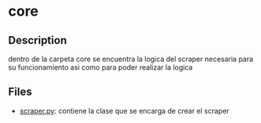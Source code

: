 # core

## Description

dentro de la carpeta core se encuentra la logica del scraper
necesaria para su funcionamiento asi como para poder realizar
la logica

## Files

- [scraper.py](scraper.py): contiene la clase que se encarga de crear el scraper
